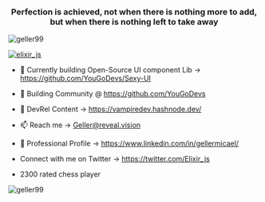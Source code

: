 <h3 align="center">Perfection is achieved, not when there is nothing more to add, but when there is nothing left to take away</h3>

<p align="left"> <img src="https://komarev.com/ghpvc/?username=geller99&label=Profile%20views&color=0e75b6&style=flat" alt="geller99" /> </p>

<p align="left"> <a href="https://twitter.com/elixir_js" target="blank"><img src="https://img.shields.io/twitter/follow/elixir_js?logo=twitter&style=for-the-badge" alt="elixir_js" /></a> </p>

- 🔭 Currently building Open-Source UI component Lib -> https://github.com/YouGoDevs/Sexy-UI

- 🤝 Building Community @ https://github.com/YouGoDevs

- 📝 DevRel Content -> https://vampiredev.hashnode.dev/

- 📫 Reach me -> Geller@reveal.vision

- 📄 Professional Profile -> https://www.linkedin.com/in/gellermicael/

- Connect with me on Twitter -> https://twitter.com/Elixir_js

- 2300 rated chess player


<p><img align="center" src="https://github-readme-stats.vercel.app/api/top-langs?username=geller99&show_icons=true&locale=en&layout=compact" alt="geller99" /></p>
